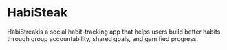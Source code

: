 # HabiSteak
HabiStreakis a social habit-tracking app that helps users build better habits through group accountability, shared goals, and gamified progress.
